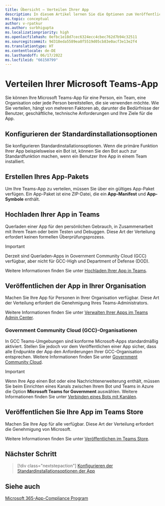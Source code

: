 ```yaml
---
title: Übersicht – Verteilen Ihrer App
description: In diesem Artikel lernen Sie die Optionen zum Veröffentlichen Ihrer Microsoft Teams-App, Hochladen und Bereitstellen Ihrer App und GCC kennen.
ms.topic: conceptual
author: v-rpatkur
ms.author: surbhigupta
ms.localizationpriority: high
ms.openlocfilehash: 0efbc1e18d7cec6324ecc4cbec762d7b94c32511
ms.sourcegitcommit: 9d318eda5589ea8f5519d05cb83e0acf3e13e2f4
ms.translationtype: HT
ms.contentlocale: de-DE
ms.lasthandoff: 06/17/2022
ms.locfileid: "66150799"
---
```

# <a name="distribute-your-microsoft-teams-app"></a>Verteilen Ihrer Microsoft Teams-App

Sie können Ihre Microsoft Teams-App für eine Person, ein Team, eine Organisation oder jede Person bereitstellen, die sie verwenden möchte. Wie Sie verteilen, hängt von mehreren Faktoren ab, darunter die Bedürfnisse der Benutzer, geschäftliche, technische Anforderungen und Ihre Ziele für die App.

## <a name="configure-default-install-options"></a>Konfigurieren der Standardinstallationsoptionen

Sie konfigurieren Standardinstallationsoptionen. Wenn die primäre Funktion Ihrer App beispielsweise ein Bot ist, können Sie den Bot auch zur Standardfunktion machen, wenn ein Benutzer Ihre App in einem Team installiert.

## <a name="create-your-app-package"></a>Erstellen Ihres App-Pakets

Um Ihre Teams-App zu verteilen, müssen Sie über ein gültiges App-Paket verfügen.  Ein App-Paket ist eine ZIP-Datei, die ein **App-Manifest** und **App-Symbole** enthält.

## <a name="upload-your-app-in-teams"></a>Hochladen Ihrer App in Teams

Querladen einer App für den persönlichen Gebrauch, in Zusammenarbeit mit Ihrem Team oder beim Testen und Debuggen. Diese Art der Verteilung erfordert keinen formellen Überprüfungsprozess.

> [!IMPORTANT]
> Derzeit sind Querladen-Apps in Government Community Cloud (GCC) verfügbar, aber nicht für GCC-High und Department of Defense (DOD).

Weitere Informationen finden Sie unter [Hochladen Ihrer App in Teams](apps-upload.md).

## <a name="publish-your-app-to-your-org"></a>Veröffentlichen der App in Ihrer Organisation

Machen Sie Ihre App für Personen in Ihrer Organisation verfügbar. Diese Art der Verteilung erfordert die Genehmigung Ihres Teams-Administrators.

Weitere Informationen finden Sie unter [Verwalten Ihrer Apps im Teams Admin Center](/MicrosoftTeams/manage-apps?toc=%2Fmicrosoftteams%2Fplatform%2Ftoc.json&bc=%2FMicrosoftTeams%2Fbreadcrumb%2Ftoc.json).

### <a name="government-community-cloud-gcc-organizations"></a>Government Community Cloud (GCC)-Organisationen

In GCC Teams-Umgebungen sind konforme Microsoft-Apps standardmäßig aktiviert. Stellen Sie jedoch vor dem Veröffentlichen einer App sicher, dass alle Endpunkte der App den Anforderungen Ihrer GCC-Organisation entsprechen. Weitere Informationen finden Sie unter [Government Community Cloud](../app-fundamentals-overview.md#government-community-cloud).

> [!IMPORTANT]
>Wenn Ihre App einen Bot oder eine Nachrichtenerweiterung enthält, müssen Sie beim Einrichten eines Kanals zwischen Ihrem Bot und Teams in Azure die Option **Microsoft Teams for Government** auswählen. Weitere Informationen finden Sie unter [Verbinden eines Bots mit Kanälen](/azure/bot-service/bot-service-manage-channels?view=azure-bot-service-4.0&preserve-view=true).

## <a name="publish-your-app-to-the-teams-store"></a>Veröffentlichen Sie Ihre App im Teams Store

Machen Sie Ihre App für alle verfügbar. Diese Art der Verteilung erfordert die Genehmigung von Microsoft.

Weitere Informationen finden Sie unter [Veröffentlichen im Teams Store](~/concepts/deploy-and-publish/appsource/publish.md).

## <a name="next-step"></a>Nächster Schritt

> [!div class="nextstepaction"]
> [Konfigurieren der Standardinstallationsoptionen der App](~/concepts/deploy-and-publish/add-default-install-scope.md)

## <a name="see-also"></a>Siehe auch

[Microsoft 365-App-Compliance Program](/microsoft-365-app-certification/overview)
